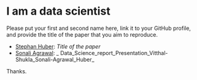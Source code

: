 # I am a data scientist

Please put your first and second name here, link it to your GitHub profile, and provide the title of the paper that you aim to reproduce. 

- [Stephan Huber](https://github.com/hubchev): _Title of the paper_
- [Sonali Agrawal]( https://github.com/SonaliAgraw): _ Data_Science_report_Presentation_Vitthal-Shukla_Sonali-Agrawal_Huber_


Thanks. 
